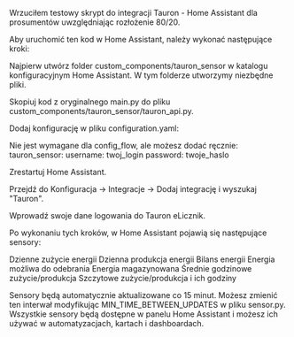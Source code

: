 Wrzuciłem testowy skrypt do integracji Tauron - Home Assistant dla prosumentów uwzględniając rozłożenie 80/20.



Aby uruchomić ten kod w Home Assistant, należy wykonać następujące kroki:

Najpierw utwórz folder custom_components/tauron_sensor w katalogu konfiguracyjnym Home Assistant. W tym folderze utworzymy niezbędne pliki.

Skopiuj kod z oryginalnego main.py do pliku custom_components/tauron_sensor/tauron_api.py.

Dodaj konfigurację w pliku configuration.yaml:

Nie jest wymagane dla config_flow, ale możesz dodać ręcznie:
tauron_sensor:
  username: twoj_login
  password: twoje_haslo

Zrestartuj Home Assistant.

Przejdź do Konfiguracja -> Integracje -> Dodaj integrację i wyszukaj "Tauron".

Wprowadź swoje dane logowania do Tauron eLicznik.

Po wykonaniu tych kroków, w Home Assistant pojawią się następujące sensory:

Dzienne zużycie energii
Dzienna produkcja energii
Bilans energii
Energia możliwa do odebrania
Energia magazynowana
Średnie godzinowe zużycie/produkcja
Szczytowe zużycie/produkcja i ich godziny

Sensory będą automatycznie aktualizowane co 15 minut. Możesz zmienić ten interwał modyfikując MIN_TIME_BETWEEN_UPDATES w pliku sensor.py.
Wszystkie sensory będą dostępne w panelu Home Assistant i możesz ich używać w automatyzacjach, kartach i dashboardach.

